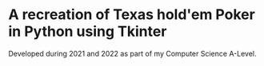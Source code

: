 # A recreation of Texas hold'em Poker in Python using Tkinter

Developed during 2021 and 2022 as part of my Computer Science A-Level.
